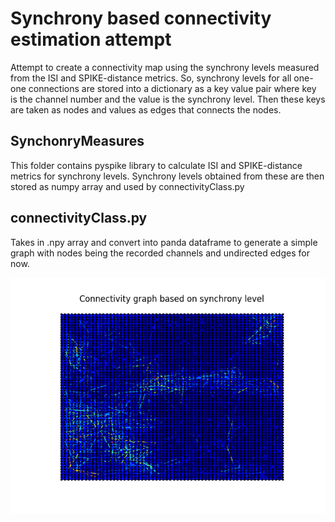 # Synchrony based connectivity estimation attempt

Attempt to create a connectivity map using the synchrony levels measured from the ISI and SPIKE-distance metrics. So, synchrony levels for all one-one connections are stored into a dictionary as a key value pair where key is the channel number and the value is the synchrony level. Then these keys are taken as nodes and values as edges that connects the nodes. 

## SynchonryMeasures 
This folder contains pyspike library to calculate ISI and SPIKE-distance metrics for synchrony levels. Synchrony levels obtained from these are then stored as numpy array and used by connectivityClass.py

## connectivityClass.py
Takes in .npy array and convert into panda dataframe to generate a simple graph with nodes being the recorded channels and undirected edges for now.


 ![sample connectivity](https://raw.githubusercontent.com/LamaNIkesh/FunctionalConnectivity-/master/images/connectivity_ret.png)	
